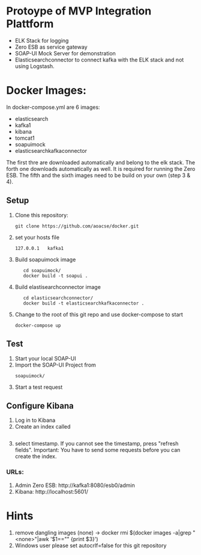 # Protoype of MVP Integration Plattform

* ELK Stack for logging
* Zero ESB as service gateway
* SOAP-UI Mock Server for demonstration
* Elasticsearchconnector to connect kafka with the ELK stack and not using Logstash.

# Docker Images:
In docker-compose.yml are 6 images:

* elasticsearch
* kafka1
* kibana
* tomcat1
* soapuimock
* elasticsearchkafkaconnector

The first thre are downloaded automatically and belong to the elk stack. The forth one downloads automatically as well. It is required for running the Zero ESB. The fifth and the sixth images need to be build on your own (step 3 & 4).

## Setup

1.  Clone this repository:
    ```
    git clone https://github.com/aoacse/docker.git
    ```

2. set your hosts file 
   ```
   127.0.0.1   kafka1
   ```
3. Build soapuimock image
   ```
      cd soapuimock/
      docker build -t soapui .
    ```
4. Build elastisearchconnector image
   ```
      cd elasticsearchconnector/
      docker build -t elasticsearchkafkaconnector .
     ```
5. Change to the root of this git repo and use docker-compose to start
    ``` 
    docker-compose up
    ``` 

## Test
1. Start your local SOAP-UI
2. Import the SOAP-UI Project from 
    ```
    soapuimock/
    ```
3. Start a test request

## Configure Kibana
1. Log in to Kibana
2. Create an index called
```logs_index
```
3. select timestamp. If you cannot see the timestamp, press "refresh fields". Important: You have to send some requests before you can create the index.

### URLs:
1. Admin Zero ESB: http://kafka1:8080/esb0/admin
2. Kibana: http://localhost:5601/

# Hints
1. remove dangling images (none) -> docker rmi $(docker images -a|grep "<none>"|awk '$1=="<none>" {print $3}')
2. Windows user please set autocrlf=false for this git repository
